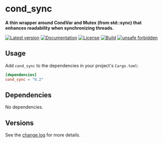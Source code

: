 # cond_sync

**A thin wrapper around CondVar and Mutex (from std::sync) that enhances readability when synchronizing threads.**

[![Latest version](https://img.shields.io/crates/v/cond_sync.svg)](https://crates.io/crates/cond_sync)
[![Documentation](https://docs.rs/cond_sync/badge.svg)](https://docs.rs/cond_sync)
[![License](https://img.shields.io/crates/l/cond_sync.svg)](https://github.com/emabee/cond_sync)
[![Build](https://img.shields.io/github/actions/workflow/status/emabee/rust-cond_sync/ci_test.yml?branch=master)](https://github.com/emabee/rust-cond_sync/actions?query=workflow%3ACI)
[![unsafe forbidden](https://img.shields.io/badge/unsafe-forbidden-success.svg)](https://github.com/rust-secure-code/safety-dance/)

## Usage

Add `cond_sync` to the dependencies in your project's `Cargo.toml`:

```toml
[dependencies]
cond_sync = "0.2"
```

## Dependencies

No dependencies.

## Versions

See the [change log](https://github.com/emabee/cond_sync/blob/master/CHANGELOG.md)
for more details.
